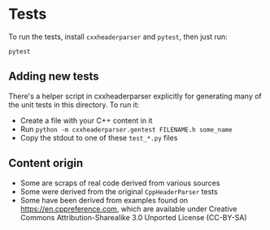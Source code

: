 Tests
=====

To run the tests, install `cxxheaderparser` and `pytest`, then just run:

    pytest

Adding new tests
----------------

There's a helper script in cxxheaderparser explicitly for generating many of the
unit tests in this directory. To run it:

* Create a file with your C++ content in it
* Run `python -m cxxheaderparser.gentest FILENAME.h some_name`
* Copy the stdout to one of these `test_*.py` files

Content origin
--------------

* Some are scraps of real code derived from various sources
* Some were derived from the original `CppHeaderParser` tests
* Some have been derived from examples found on https://en.cppreference.com,
  which are available under Creative Commons Attribution-Sharealike 3.0
  Unported License (CC-BY-SA)
